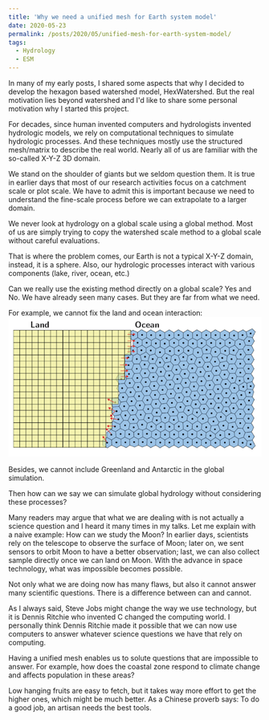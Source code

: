 ```yaml
---
title: 'Why we need a unified mesh for Earth system model'
date: 2020-05-23
permalink: /posts/2020/05/unified-mesh-for-earth-system-model/
tags:
  - Hydrology
  - ESM
---
```


In many of my early posts, I shared some aspects that why I decided to develop the hexagon based watershed model, HexWatershed. 
But the real motivation lies beyond watershed and I'd like to share some personal motivation why I started this project.

For decades, since human invented computers and hydrologists invented hydrologic models, we rely on computational techniques to simulate hydrologic processes. And these techniques mostly use the structured mesh/matrix to describe the real world. Nearly all of us are familiar with the so-called X-Y-Z 3D domain.

We stand on the shoulder of giants but we seldom question them. 
It is true in earlier days that most of our research activities focus on a catchment scale or plot scale. We have to admit this is important because we need to understand the fine-scale process before we can extrapolate to a larger domain.

We never look at hydrology on a global scale using a global method. Most of us are simply trying to copy the watershed scale method to a global scale without careful evaluations.

That is where the problem comes, our Earth is not a typical X-Y-Z domain, instead, it is a sphere.
Also, our hydrologic processes interact with various components (lake, river, ocean, etc.)

Can we really use the existing method directly on a global scale? Yes and No. We have already seen many cases. But they are far from what we need. 

For example, we cannot fix the land and ocean interaction:
![Figure 1](https://github.com/changliao/changliao.github.io/blob/main/_figure/land_ocean.png?raw=true)


Besides, we cannot include Greenland and Antarctic in the global simulation.

Then how can we say we can simulate global hydrology without considering these processes?

Many readers may argue that what we are dealing with is not actually a science question and I heard it many times in my talks.
Let me explain with a naive example: How can we study the Moon? In earlier days, scientists rely on the telescope to observe the surface of Moon; later on, we sent sensors to orbit Moon to have a better observation; last, we can also collect sample directly once we can land on Moon.
With the advance in space technology, what was impossible becomes possible. 

Not only what we are doing now has many flaws, but also it cannot answer many scientific questions.
There is a difference between can and cannot.

As I always said, Steve Jobs might change the way we use technology, but it is Dennis Ritchie who invented C changed the computing world. I personally think Dennis Ritchie made it possible that we can now use computers to answer whatever science questions we have that rely on computing.

Having a unified mesh enables us to solute questions that are impossible to answer. For example, how does the coastal zone respond to climate change and affects population in these areas?

Low hanging fruits are easy to fetch, but it takes way more effort to get the higher ones, which might be much better. As a Chinese proverb says: To do a good job, an artisan needs the best tools.



 
